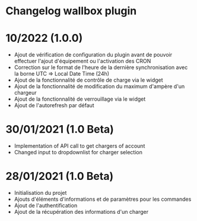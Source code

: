 # Changelog wallbox plugin

# 10/2022 (1.0.0)
- Ajout de vérification de configuration du plugin avant de pouvoir effectuer l'ajout d'équipement ou l'activation des CRON
- Correction sur le format de l'heure de la dernière synchronisation avec la borne UTC => Local Date Time (24h)
- Ajout de la fonctionnalité de contrôle de charge via le widget
- Ajout de la fonctionnalité de modification du maximum d'ampère d'un chargeur
- Ajout de la fonctionnalité de verrouillage via le widget
- Ajout de l'autorefresh par défaut

# 30/01/2021 (1.0 Beta)
- Implementation of API call to get chargers of account
- Changed input to dropdownlist for charger selection

# 28/01/2021 (1.0 Beta)

- Initialisation du projet
- Ajouts d'éléments d'informations et de paramètres pour les commandes
- Ajout de l'authentification
- Ajout de la récupération des informations d'un charger
